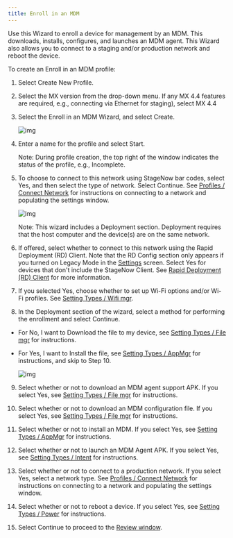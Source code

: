 ```yaml
---
title: Enroll in an MDM
---
```

Use this Wizard to enroll a device for management by an MDM.  This downloads, installs, configures, and launches an MDM agent.  This Wizard also allows you to connect to a staging and/or production network and reboot the device. 

To create an Enroll in an MDM profile:

1. Select Create New Profile.

2. Select the MX version from the drop-down menu. If any MX 4.4 features are required, e.g., connecting via Ethernet for staging), select MX 4.4

3. Select the Enroll in an MDM Wizard, and select Create.

    ![img](images/profiles/enrollmdm_name.jpg)

4. Enter a name for the profile and select Start.

    Note: During profile creation, the top right of the window indicates the status of the profile, e.g., Incomplete.

5. To choose to connect to this network using StageNow bar codes, select Yes, and then select the type of network. Select Continue. See [Profiles / Connect Network](/stagenow/2-2/Profiles/ConnectNetwork) for instructions on connecting to a network and populating the settings window.

    ![img](images/profiles/enrollmdm2.jpg)

    Note: This wizard includes a Deployment section. Deployment requires that the host computer and the device(s) are on the same network. 

6. If offered, select whether to connect to this network using the Rapid Deployment (RD) Client. Note that the RD Config section only appears if you turned on Legacy Mode in the [Settings](/stagenow/2-2/gettingstarted?Settings) screen. Select Yes for devices that don't include the StageNow Client. See [Rapid Deployment (RD) Client](/stagenow/2-2/stageclient?Rapid%20Deployment%20Client) for more information.

7. If you selected Yes, choose whether to set up Wi-Fi options and/or Wi-Fi profiles. See [Setting Types / Wifi mgr](/stagenow/2-2/csp/wifi).

8. In the Deployment section of the wizard, select a method for performing the enrollment and select Continue.
* For No, I want to Download the file to my device, see [Setting Types / File mgr](/stagenow/2-2/csp/file) for instructions.
* For Yes, I want to Install the file, see [Setting Types / AppMgr](/stagenow/2-2/csp/app) for instructions, and skip to Step 10.

    ![img](images/profiles/enrollmdm_method.jpg)

9. Select whether or not to download an MDM agent support APK. If you select Yes, see [Setting Types / File mgr](/stagenow/2-2/csp/file) for instructions. 

10. Select whether or not to download an MDM configuration file. If you select Yes, see [Setting Types / File mgr](/stagenow/2-2/csp/file) for instructions.

11. Select whether or not to install an MDM. If you select Yes, see [Setting Types / AppMgr](/stagenow/2-2/csp/app) for instructions.

12. Select whether or not to launch an MDM Agent APK. If you select Yes, see [Setting Types / Intent](/stagenow/2-2/csp/intent) for instructions.

13. Select whether or not to connect to a production network. If you select Yes, select a network type.  See [Profiles / Connect Network](/stagenow/2-2/Profiles/ConnectNetwork) for instructions on connecting to a network and populating the settings window.

14. Select whether or not to reboot a device. If you select Yes, see [Setting Types / Power](/stagenow/2-2/csp/power) for instructions.

15. Select Continue to proceed to the [Review window](/stagenow/2-2/stagingprofiles?Review).

